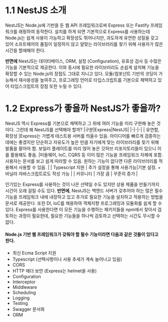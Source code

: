 # 1.1 NestJS 소개
NestJS는 Node.js에 기반을 둔 웹 API 프레임워크로써 Express 또는 Fastify 프레임워크를 래핑하여 동작한다. 
설치를 하게 되면 기본적으로 Express를 사용하는데 Node.js는 쉽게 사용이 가능하고 확장성도 뛰어나지만, 과도하게 유연한 성질을 갖고 있어 
소프트웨어의 품질이 일정하지 않고 알맞는 라이브러리를 찾기 위해 사용자가 많은 시간을 할애해야 한다. 

**반면에** NestJS는 데이터베이스, ORM, 설정 (Configuration), 유효성 검사 등 수많은 기능을 기본적으로 제공한다.
이와 동시에 필요한 라이브러리도 손쉽게 설치해 기능을 확장할 수 있는 Node.js의 장점도 그대로 지니고 있다.
모듈/컴포넌트 기반의 코딩이 가능해서 재사용성을 높여주고, 프로그래밍 언어로 타입스크립트를 기본으로 채택하고 있어 타입스크립트의 장점
또한 누릴 수 있다.

# 1.2 Express가 좋을까 NestJS가 좋을까?
NestJS 역시 Express를 기본으로 채택하고 그 위에 여러 기능을 미리 구현해 놓은 것이다. 그런데 왜 NestJS를 선택해야 할까?
|구분|Express|NestJS|
|-|-|-|
| 유연함, 확장성 |Express는 가볍게 테스트용 서버를 띄울수 있음. 아이디어를 빠르게 검증하는 데에는 좋겠지만 단순하고 자유도가 높은 만큼 자기에게 맞는 라이브러리를 찾기 위해 발품을 팔아야 함. 보일러 플레이트를 미리 얹어 놓은 깃허브 리포지토리들이 있으니 이를 활용해도 좋음. |미들웨어, IoC, CQRS 등 이미 많은 기능을 프레임워크 자체에 포함. 사용자는 문서를 보고 쉽게 따라할 수 있음. 원하는 기능이 없다면 다른 라이브러리를 적용해서 사용할 수 있음. |
| Typescript 지원 | 추가 설정을 통해 사용가능|기본 설정. + 바닐라 자바스크립트로도 작성 가능 |
| 커뮤니티 | 가장 큼 | 꾸준히 증가 |

인기있는 Express를 사용하는 것이 나은 선택일 수도 있지만 상용 제품을 만들기까지 시간이 오래 걸릴 수도 있다. **반면에**,
NestJS는 백엔드 서버가 갖추어야 하는 많은 필수 기능을 프레임워크 내에 내장하고 있고 추가로 필요한 기능을 설치하고 적용하는 방법을 문서로 제공한다. 
또한 DI, IoC를 채용하여 객체지향 프로그래밍과 모듈화를 쉽게 할 수 있다. Express를 사용한다면 이 모든 기능을 수행하는 패키지들을 npm에서 찾아서 검토하는 과정이 필요한데,
필요한 기능들을 하나씩 검토하고 선택하는 시간도 무시할 수 없다.

#### Node.js 기반 웹 프레임워크가 갖춰야 할 필수 기능이라면 다음과 같은 것들이 있다고 한다.

- 최신 Ecma Script 지원
- Typescript (선택사항이나 사용 추세가 계속 늘어나고 있음)
- CORS
- HTTP 헤더 보안 (Express는 helmet을 사용)
- Configuration
- Interceptor
- Middleware
- Scheduling
- Logging
- Testing
- Swagger 문서화
- ORM
